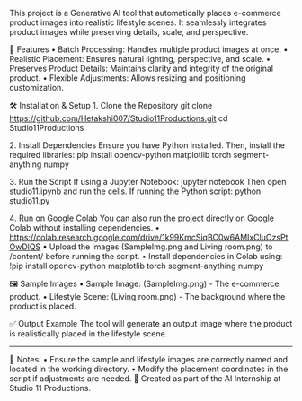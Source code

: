 
This project is a Generative AI tool that automatically places e-commerce product images into realistic lifestyle scenes. It seamlessly integrates product images while preserving details, scale, and perspective.

📌 Features
•	Batch Processing: Handles multiple product images at once.
•	Realistic Placement: Ensures natural lighting, perspective, and scale.
•	Preserves Product Details: Maintains clarity and integrity of the original product.
•	Flexible Adjustments: Allows resizing and positioning customization.

🛠️ Installation & Setup
1️. Clone the Repository
git clone https://github.com/Hetakshi007/Studio11Productions.git
cd Studio11Productions

2️. Install Dependencies
Ensure you have Python installed. Then, install the required libraries:
pip install opencv-python matplotlib torch segment-anything numpy

3️. Run the Script
If using a Jupyter Notebook:
jupyter notebook
Then open studio11.ipynb and run the cells.
If running the Python script:
python studio11.py

4️. Run on Google Colab
You can also run the project directly on Google Colab without installing dependencies.
•	https://colab.research.google.com/drive/1k99KmcSiqBC0w6AMIxCluOzsPtOwDlQS 
•	Upload the images (SampleImg.png and Living room.png) to /content/ before running the script.
•	Install dependencies in Colab using:
!pip install opencv-python matplotlib torch segment-anything numpy

🖼️ Sample Images
•	Sample Image: (SampleImg.png) - The e-commerce product.
•	Lifestyle Scene: (Living room.png) - The background where the product is placed.

✅ Output Example
The tool will generate an output image where the product is realistically placed in the lifestyle scene.
________________________________________
📝 Notes:
•	Ensure the sample and lifestyle images are correctly named and located in the working directory.
•	Modify the placement coordinates in the script if adjustments are needed.
🔹 Created as part of the AI Internship at Studio 11 Productions.
